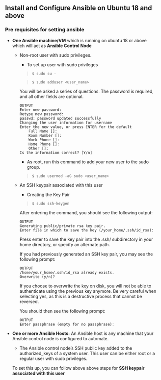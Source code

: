 ## Install and Configure Ansible on Ubuntu 18 and above

### Pre requisites for setting ansible

- **One Ansible machine/VM** which is running on ubuntu 18 or above which will act as **Ansible Control Node**
  - Non-root user with sudo privileges.
    - To set up user with sudo privileges
    
    > `$ sudo su -`
    
    > `$ sudo adduser <user_name>`
    
    You will be asked a series of questions. The password is required, and all other fields are optional.
    ```
    OUTPUT
    Enter new password: 
    Retype new password: 
    passwd: password updated successfully
    Changing the user information for username
    Enter the new value, or press ENTER for the default
	    Full Name []: 
	    Room Number []: 
	    Work Phone []: 
	    Home Phone []: 
	    Other []: 
    Is the information correct? [Y/n] 
    ```
    - As root, run this command to add your new user to the sudo group.
    
    > `$ sudo usermod -aG sudo <user_name> `
 
  - An SSH keypair associated with this user
    - Creating the Key Pair
    > `$ sudo ssh-keygen`
    
    After entering the command, you should see the following output:
    ```
    OUTPUT
    Generating public/private rsa key pair.
    Enter file in which to save the key (/your_home/.ssh/id_rsa):
    ```
    Press enter to save the key pair into the .ssh/ subdirectory in your home directory, or specify an alternate path.
    
    If you had previously generated an SSH key pair, you may see the following prompt:
    ```
    OUTPUT
    /home/your_home/.ssh/id_rsa already exists.
    Overwrite (y/n)?
    ```
    If you choose to overwrite the key on disk, you will not be able to authenticate using the previous key anymore. Be very careful when selecting yes, as this is a destructive process that cannot be reversed.

    You should then see the following prompt:
    ```
    OUTPUT
    Enter passphrase (empty for no passphrase):
    
    ```
    
- **One or more Ansible Hosts:** An Ansible host is any machine that your Ansible control node is configured to automate.
	- The Ansible control node’s SSH public key added to the authorized_keys of a system user. This user can be either root or a regular user with sudo privileges. 
	
	To set this up, you can follow above above steps for **SSH keypair associated with this user**
    
    

    
    
